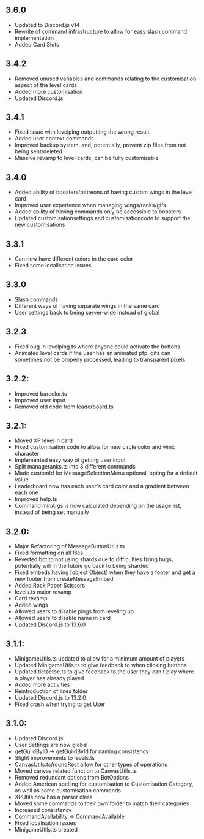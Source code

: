 ## 3.6.0
- Updated to Discord.js v14
- Rewrite of command infrastructure to allow for easy slash command implementation
- Added Card Slots

## 3.4.2
- Removed unused variables and commands relating to the customisation aspect of the level cards
- Added more customisation
- Updated Discord.js

## 3.4.1
- Fixed issue with levelping outputting the wrong result
- Added user context commands
- Improved backup system, and, potentially, prevent zip files from not being sent/deleted
- Massive revamp to level cards, can be fully customisable

## 3.4.0
- Added ability of boosters/patreons of having custom wings in the level card
- Improved user experience when managing wings/ranks/gifs
- Added ability of having commands only be accessible to boosters
- Updated customisationsettings and customisationcode to support the new customisations

## 3.3.1
- Can now have different colors in the card color
- Fixed some localisation issues

## 3.3.0
- Slash commands
- Different ways of having separate wings in the same card
- User settings back to being server-wide instead of global

## 3.2.3
- Fixed bug in levelping.ts where anyone could activate the buttons
- Animated level cards if the user has an animated pfp, gifs can sometimes not be properly processed, leading to transparent pixels

## 3.2.2:
- Improved barcolor.ts
- Improved user input
- Removed old code from leaderboard.ts

## 3.2.1:
- Moved XP level in card
- Fixed customisation code to allow for new circle color and winx character
- Implemented easy way of getting user input
- Split manageranks.ts into 3 different commands
- Made customId for MessageSelectionMenu optional, opting for a default value
- Leaderboard now has each user's card color and a gradient between each one
- Improved help.ts
- Command minArgs is now calculated depending on the usage list, instead of being set manually

## 3.2.0:
- Major Refactoring of MessageButtonUtils.ts
- Fixed formatting on all files
- Reverted bot to not using shards due to difficulties fixing bugs, potentially will in the future go back to being sharded
- Fixed embeds having [object Object] when they have a footer and get a new footer from createMessageEmbed
- Added Rock Paper Scissors
- levels.ts major revamp
- Card revamp
- Added wings
- Allowed users to disable pings from leveling up
- Allowed users to disable name in card
- Updated Discord.js to 13.6.0

## 3.1.1:
- MinigameUtils.ts updated to allow for a minimum amount of players
- Updated MinigameUtils.ts to give feedback to when clicking buttons
- Updated tictactoe.ts to give feedback to the user they can't play where a player has already played
- Added more activities
- Reintroduction of lines folder
- Updated Discord.js to 13.2.0
- Fixed crash when trying to get User

## 3.1.0:
- Updated Discord.js
- User Settings are now global
- getGuildByID -> getGuildById for naming consistency
- Slight improvements to levels.ts
- CanvasUtils.ts/roundRect allow for other types of operations
- Moved canvas related function to CanvasUtils.ts
- Removed redundant options from BotOptions
- Added American spelling for customisation to Customisation Category, as well as some customisation commands
- XPUtils now has a parser class
- Moved some commands to their own folder to match their categories
- Increased consistency
- CommandAvailability -> CommandAvailable
- Fixed localisation issues
- MinigameUtils.ts created